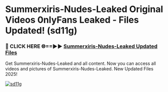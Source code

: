 # Summerxiris-Nudes-Leaked Original Videos 0nlyFans Leaked - Files Updated! (sd11g)

<h3>🔴 CLICK HERE 🌐==►► <a href="https://tinyurl.com/4mcuefdz" rel="nofollow">Summerxiris-Nudes-Leaked Updated Files</a></h3>

Get Summerxiris-Nudes-Leaked and all content. Now you can access all videos and pictures of Summerxiris-Nudes-Leaked. New Updated Files 2025!

[![sd11g](https://i.imgur.com/StAQSOY.gif)](https://tinyurl.com/4mcuefdz)
